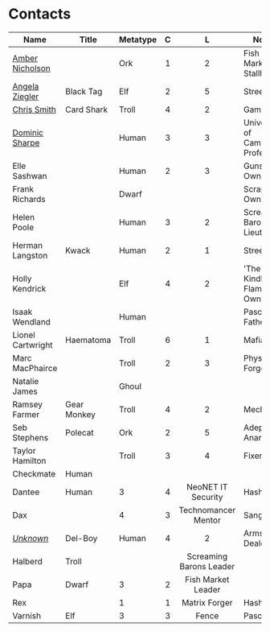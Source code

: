 # Contacts

Name | Title | Metatype | C | L | Notes | Player
---- | ----- | -------- |:-:|:-:| ----- | ------
[Amber Nicholson](AmberNicholson.md) | | Ork | 1 | 2 | Fish Market Stallholder | Hash
[Angela Ziegler](AngelaZiegler.md) | Black Tag | Elf | 2 | 5 | Street Doc | Smith
[Chris Smith](ChrisSmith.md) | Card Shark | Troll | 4 | 2 | Gambler | Loki
[Dominic Sharpe](DominicSharpe.md) | | Human | 3 | 3 | University of Cambridge Professor | Jack
Elle Sashwan | | Human | 2 | 3 | Gunshop Owner | Sanguine
Frank Richards | | Dwarf | | | Scrapyard Owner |
Helen Poole | | Human | 3 | 2 | Screaming Barons Lieutenant | Jack, Sanguine
Herman Langston | Kwack | Human | 2 | 1 | Street Doc | Pascal
Holly Kendrick | | Elf | 4 | 2 | 'The Kindled Flame' Bar Owner | Jack
Isaak Wendland | | Human | | | Pascal's Father | Pascal
Lionel Cartwright | Haematoma | Troll | 6 | 1 | Mafia Boss | Pascal
Marc MacPhairce | | Troll | 2 | 3 | Physical Forger | Jack
Natalie James | | Ghoul | | | |
Ramsey Farmer | Gear Monkey | Troll | 4 | 2 | Mechanic | Loki
Seb Stephens | Polecat | Ork | 2 | 5 | Adept, Anarchist | Jack, Pascal
Taylor Hamilton | | Troll | 3 | 4 | Fixer | Loki
 | Checkmate | Human | | | |
 | Dantee | Human | 3 | 4 | NeoNET IT Security | Hash
 | Dax | | 4 | 3 | Technomancer Mentor | Sanguine
[*Unknown*](DelBoy.md) | Del-Boy | Human | 4 | 2 | Arms Dealer | Smith
 | Halberd | Troll | | | Screaming Barons Leader |
 | Papa | Dwarf | 3 | 2 | Fish Market Leader |
 | Rex | | 1 | 1 | Matrix Forger | Hash
 | Varnish | Elf | 3 | 3 | Fence | Pascal
